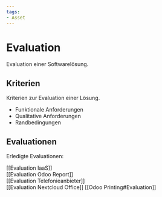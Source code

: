```yaml
---
tags:
- Asset
---
```

# Evaluation

Evaluation einer Softwarelösung.

## Kriterien

Kriterien zur Evaluation einer Lösung.

* Funktionale Anforderungen
* Qualitative Anforderungen
* Randbedingungen

## Evaluationen

Erledigte Evaluationen:

[[Evaluation IaaS]]  
[[Evaluation Odoo Report]]  
[[Evaluation Telefonieanbieter]]  
[[Evaluation Nextcloud Office]]
[[Odoo Printing#Evaluation]]